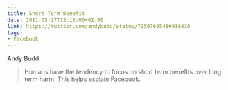 ```yaml
---
title: Short Term Benefit
date: 2011-05-17T12:13:00+01:00
link: https://twitter.com/andybudd/status/70567695480918016
tags:
- Facebook
---
```

Andy Budd:

> Humans have the tendency to focus on short term benefits over long term harm. This helps explain Facebook.
